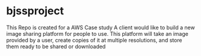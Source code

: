 # bjssproject
This Repo is created for a AWS Case study
A client would like to build a new image sharing platform for people to use. This platform will
take an image provided by a user, create copies of it at multiple resolutions, and store them
ready to be shared or downloaded
